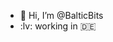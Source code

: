 - 👋 Hi, I’m @BalticBits
- :lv: working in :de:

<!---
BalticBits/BalticBits is a ✨ special ✨ repository because its `README.md` (this file) appears on your GitHub profile.
You can click the Preview link to take a look at your changes.
--->
